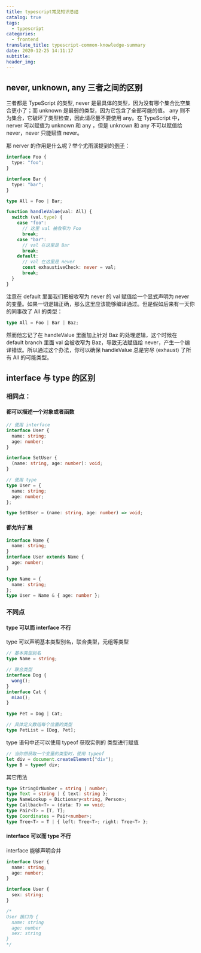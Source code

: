 ```yaml
---
title: typescript常见知识总结
catalog: true
tags:
  - typescript
categories:
  - frontend
translate_title: typescript-common-knowledge-summary
date: 2020-12-25 14:11:17
subtitle:
header_img:
---
```


## never, unknown, any 三者之间的区别

三者都是 TypeScript 的类型, never 是最具体的类型，因为没有哪个集合比空集合更小了；而 unknown 是最弱的类型，因为它包含了全部可能的值。 any 则不为集合，它破坏了类型检查，因此请尽量不要使用 any。在 TypeScript 中， nerver 可以赋值为 unknown 和 any ，但是 unknown 和 any 不可以赋值给 never，never 只能赋值 never。

那 nerver 的作用是什么呢？举个尤雨溪提到的[例子](https://www.zhihu.com/question/354601204/answer/888551021)：

```ts
interface Foo {
  type: "foo";
}

interface Bar {
  type: "bar";
}

type All = Foo | Bar;

function handleValue(val: All) {
  switch (val.type) {
    case "foo":
      // 这里 val 被收窄为 Foo
      break;
    case "bar":
      // val 在这里是 Bar
      break;
    default:
      // val 在这里是 never
      const exhaustiveCheck: never = val;
      break;
  }
}
```

注意在 default 里面我们把被收窄为 never 的 val 赋值给一个显式声明为 never 的变量。如果一切逻辑正确，那么这里应该能够编译通过。但是假如后来有一天你的同事改了 All 的类型：

```ts
type All = Foo | Bar | Baz;
```

然而他忘记了在 handleValue 里面加上针对 Baz 的处理逻辑，这个时候在 default branch 里面 val 会被收窄为 Baz，导致无法赋值给 never，产生一个编译错误。所以通过这个办法，你可以确保 handleValue 总是穷尽 (exhaust) 了所有 All 的可能类型。

## interface 与 type 的区别

### 相同点：

#### 都可以描述一个对象或者函数

```ts
// 使用 interface
interface User {
  name: string;
  age: number;
}

interface SetUser {
  (name: string, age: number): void;
}
```

```ts
// 使用 type
type User = {
  name: string;
  age: number;
};

type SetUser = (name: string, age: number) => void;
```

#### 都允许扩展

```ts
interface Name {
  name: string;
}
interface User extends Name {
  age: number;
}
```

```ts
type Name = {
  name: string;
};
type User = Name & { age: number };
```

### 不同点

#### type 可以而 interface 不行

type 可以声明基本类型别名，联合类型，元组等类型

```ts
// 基本类型别名
type Name = string;

// 联合类型
interface Dog {
  wong();
}
interface Cat {
  miao();
}

type Pet = Dog | Cat;

// 具体定义数组每个位置的类型
type PetList = [Dog, Pet];
```

type 语句中还可以使用 typeof 获取实例的 类型进行赋值

```ts
// 当你想获取一个变量的类型时，使用 typeof
let div = document.createElement("div");
type B = typeof div;
```

其它用法

```ts
type StringOrNumber = string | number;
type Text = string | { text: string };
type NameLookup = Dictionary<string, Person>;
type Callback<T> = (data: T) => void;
type Pair<T> = [T, T];
type Coordinates = Pair<number>;
type Tree<T> = T | { left: Tree<T>; right: Tree<T> };
```

#### interface 可以而 type 不行

interface 能够声明合并

```ts
interface User {
  name: string;
  age: number;
}

interface User {
  sex: string;
}

/*
User 接口为 {
  name: string
  age: number
  sex: string 
}
*/
```
